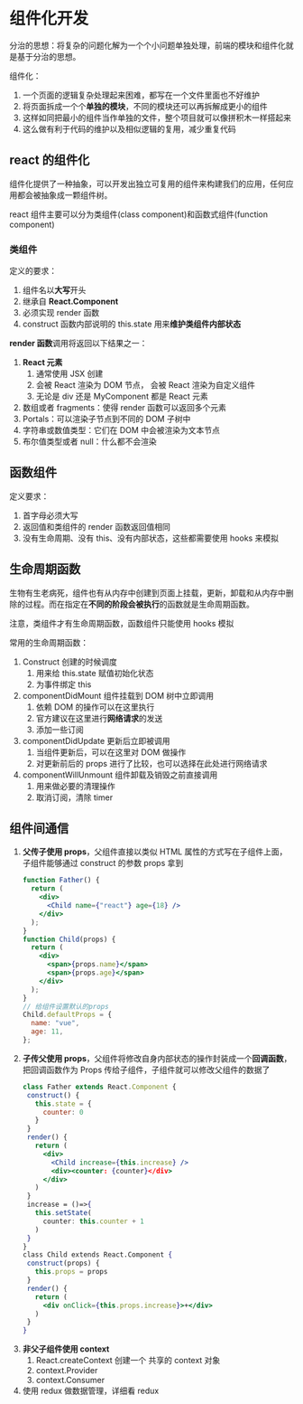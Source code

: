 # 组件化开发

分治的思想：将复杂的问题化解为一个个小问题单独处理，前端的模块和组件化就是基于分治的思想。

组件化：

1. 一个页面的逻辑复杂处理起来困难，都写在一个文件里面也不好维护
2. 将页面拆成一个个**单独的模块**，不同的模块还可以再拆解成更小的组件
3. 这样如同把最小的组件当作单独的文件，整个项目就可以像拼积木一样搭起来
4. 这么做有利于代码的维护以及相似逻辑的复用，减少重复代码

## react 的组件化

组件化提供了一种抽象，可以开发出独立可复用的组件来构建我们的应用，任何应用都会被抽象成一颗组件树。

react 组件主要可以分为类组件(class component)和函数式组件(function component)

### 类组件

定义的要求：

1. 组件名以**大写**开头
2. 继承自 **React.Component**
3. 必须实现 render 函数
4. construct 函数内部说明的 this.state 用来**维护类组件内部状态**

**render 函数**调用将返回以下结果之一：

1. **React 元素**
   1. 通常使用 JSX 创建
   2. <div /> 会被 React 渲染为 DOM 节点，<MyComponent /> 会被 React 渲染为自定义组件
   3. 无论是 div 还是 MyComponent 都是 React 元素
2. 数组或者 fragments：使得 render 函数可以返回多个元素
3. Portals：可以渲染子节点到不同的 DOM 子树中
4. 字符串或数值类型：它们在 DOM 中会被渲染为文本节点
5. 布尔值类型或者 null：什么都不会渲染

## 函数组件

定义要求：

1. 首字母必须大写
2. 返回值和类组件的 render 函数返回值相同
3. 没有生命周期、没有 this、没有内部状态，这些都需要使用 hooks 来模拟

## 生命周期函数

生物有生老病死，组件也有从内存中创建到页面上挂载，更新，卸载和从内存中删除的过程。而在指定在**不同的阶段会被执行**的函数就是生命周期函数。

注意，类组件才有生命周期函数，函数组件只能使用 hooks 模拟

常用的生命周期函数：

1. Construct 创建的时候调度
   1. 用来给 this.state 赋值初始化状态
   2. 为事件绑定 this
2. componentDidMount 组件挂载到 DOM 树中立即调用
   1. 依赖 DOM 的操作可以在这里执行
   2. 官方建议在这里进行**网络请求**的发送
   3. 添加一些订阅
3. componentDidUpdate 更新后立即被调用
   1. 当组件更新后，可以在这里对 DOM 做操作
   2. 对更新前后的 props 进行了比较，也可以选择在此处进行网络请求
4. componentWillUnmount 组件卸载及销毁之前直接调用
   1. 用来做必要的清理操作
   2. 取消订阅，清除 timer

## 组件间通信

1. **父传子使用 props**，父组件直接以类似 HTML 属性的方式写在子组件上面，子组件能够通过 construct 的参数 props 拿到
   ```jsx
   function Father() {
     return (
       <div>
         <Child name={"react"} age={18} />
       </div>
     );
   }
   function Child(props) {
     return (
       <div>
         <span>{props.name}</span>
         <span>{props.age}</span>
       </div>
     );
   }
   // 给组件设置默认的props
   Child.defaultProps = {
     name: "vue",
     age: 11,
   };
   ```
2. **子传父使用 props**，父组件将修改自身内部状态的操作封装成一个**回调函数**，把回调函数作为 Props 传给子组件，子组件就可以修改父组件的数据了
   ```jsx
   class Father extends React.Component {
    construct() {
      this.state = {
        counter: 0
      }
    }
    render() {
      return (
        <div>
          <Child increase={this.increase} />
          <div><counter: {counter}</div>
        </div>
      )
    }
    increase = ()=>{
      this.setState(
        counter: this.counter + 1
      )
    }
   }
   class Child extends React.Component {
    construct(props) {
      this.props = props
    }
    render() {
      return (
        <div onClick={this.props.increase}>+</div>
      )
    }
   }
   ```
3. **非父子组件使用 context**
   1. React.createContext 创建一个 共享的 context 对象
   2. context.Provider
   3. context.Consumer
4. 使用 redux 做数据管理，详细看 redux
